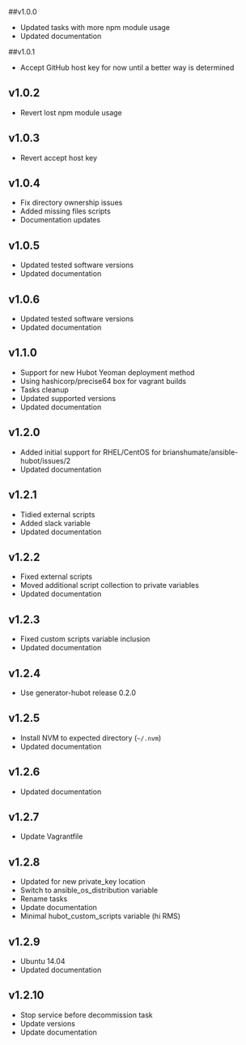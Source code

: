 ##v1.0.0

- Updated tasks with more npm module usage
- Updated documentation

##v1.0.1

- Accept GitHub host key for now until a better way is determined

## v1.0.2

- Revert lost npm module usage

## v1.0.3

- Revert accept host key

## v1.0.4

- Fix directory ownership issues
- Added missing files scripts
- Documentation updates

## v1.0.5

- Updated tested software versions
- Updated documentation

## v1.0.6

- Updated tested software versions
- Updated documentation

## v1.1.0

- Support for new Hubot Yeoman deployment method
- Using hashicorp/precise64 box for vagrant builds
- Tasks cleanup
- Updated supported versions
- Updated documentation

## v1.2.0

- Added initial support for RHEL/CentOS for brianshumate/ansible-hubot/issues/2
- Updated documentation

## v1.2.1

- Tidied external scripts
- Added slack variable
- Updated documentation

## v1.2.2

- Fixed external scripts
- Moved additional script collection to private variables
- Updated documentation

## v1.2.3

- Fixed custom scripts variable inclusion
- Updated documentation

## v1.2.4

- Use generator-hubot release 0.2.0

## v1.2.5

- Install NVM to expected directory (`~/.nvm`)
- Updated documentation

## v1.2.6

- Updated documentation

## v1.2.7

- Update Vagrantfile

## v1.2.8

- Updated for new private_key location
- Switch to ansible_os_distribution variable
- Rename tasks
- Update documentation
- Minimal hubot_custom_scripts variable (hi RMS)

## v1.2.9

- Ubuntu 14.04
- Updated documentation

## v1.2.10

- Stop service before decommission task
- Update versions
- Update documentation
